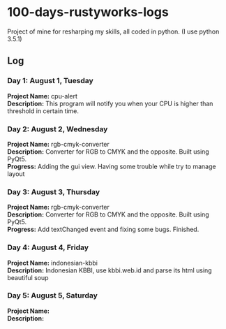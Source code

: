 # 100-days-rustyworks-logs
Project of mine for resharping my skills, all coded in python. (I use python 3.5.1)

## Log

### Day 1: August 1, Tuesday
**Project Name:** cpu-alert  
**Description:** This program will notify you when your CPU is higher than threshold in certain time.  


### Day 2: August 2, Wednesday
**Project Name:** rgb-cmyk-converter  
**Description:** Converter for RGB to CMYK and the opposite. Built using PyQt5.  
**Progress:** Adding the gui view. Having some trouble while try to manage layout  


### Day 3: August 3, Thursday
**Project Name:** rgb-cmyk-converter  
**Description:** Converter for RGB to CMYK and the opposite. Built using PyQt5.  
**Progress:** Add textChanged event and fixing some bugs. Finished.  


### Day 4: August 4, Friday
**Project Name:**  indonesian-kbbi  
**Description:**  Indonesian KBBI, use kbbi.web.id and parse its html using beautiful soup  


### Day 5: August 5, Saturday
**Project Name:**  
**Description:**  
